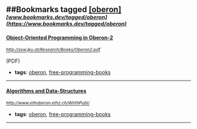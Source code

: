 ##Bookmarks tagged [[oberon]](https://www.bookmarks.dev?q=[oberon])
_<sup><sup>[www.bookmarks.dev/tagged/oberon](https://www.bookmarks.dev/tagged/oberon)</sup></sup>_
---
#### [Object-Oriented Programming in Oberon-2](http://ssw.jku.at/Research/Books/Oberon2.pdf)
_<sup>http://ssw.jku.at/Research/Books/Oberon2.pdf</sup>_

(PDF)
* **tags**: [oberon](../tagged/oberon.md), [free-programming-books](../tagged/free-programming-books.md)
---
#### [Algorithms and Data-Structures](http://www.ethoberon.ethz.ch/WirthPubl/)
_<sup>http://www.ethoberon.ethz.ch/WirthPubl/</sup>_

* **tags**: [oberon](../tagged/oberon.md), [free-programming-books](../tagged/free-programming-books.md)
---
